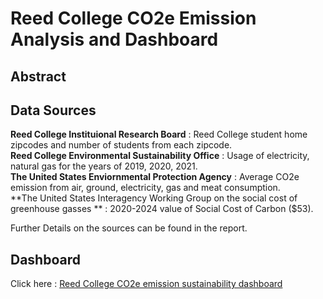 # Reed College CO2e Emission Analysis and Dashboard

## Abstract

## Data Sources 

  **Reed College Instituional Research Board** : Reed College student home zipcodes and number of students from each zipcode.  
  **Reed College Environmental Sustainability Office** : Usage of electricity, natural gas for the years of 2019, 2020, 2021.  
  **The United States Enviornmental Protection Agency** : Average CO2e emission from air, ground, electricity, gas and meat consumption.  
  **The United States Interagency Working Group on the social cost of greenhouse gasses ** : 2020-2024 value of Social Cost of Carbon ($53).  
 
  Further Details on the sources can be found in the report.  
  
 
## Dashboard
Click here : [Reed College CO2e emission sustainability dashboard](https://mjdvl.shinyapps.io/Reed_Carbon_Footprint_Calculator/)
